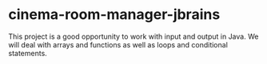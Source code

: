 # cinema-room-manager-jbrains
 This project is a good opportunity to work with input and output in Java. We will deal with arrays and functions as well as loops and conditional statements.
